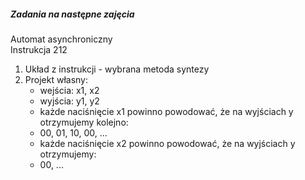 ##### Zadania na następne zajęcia
Automat asynchroniczny  
Instrukcja 212

1. Układ z instrukcji - wybrana metoda syntezy
2. Projekt własny:
	* wejścia: x1, x2
	* wyjścia: y1, y2
	* każde naciśnięcie x1 powinno powodować, że na wyjściach y otrzymujemy kolejno:
	* 00, 01, 10, 00, ...
	* każde naciśnięcie x2 powinno powodować, że na wyjściach y otrzymujemy:
	* 00, ...
